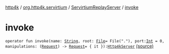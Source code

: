 [http4k](../../index.md) / [org.http4k.servirtium](../index.md) / [ServirtiumReplayServer](index.md) / [invoke](./invoke.md)

# invoke

`operator fun invoke(name: `[`String`](https://kotlinlang.org/api/latest/jvm/stdlib/kotlin/-string/index.html)`, root: `[`File`](https://docs.oracle.com/javase/9/docs/api/java/io/File.html)` = File("."), port: `[`Int`](https://kotlinlang.org/api/latest/jvm/stdlib/kotlin/-int/index.html)` = 0, manipulations: (`[`Request`](../../org.http4k.core/-request/index.md)`) -> `[`Request`](../../org.http4k.core/-request/index.md)` = { it }): `[`Http4kServer`](../../org.http4k.server/-http4k-server/index.md) [(source)](https://github.com/http4k/http4k/blob/master/http4k-testing-servirtium/src/main/kotlin/org/http4k/servirtium/ServirtiumReplayServer.kt#L17)